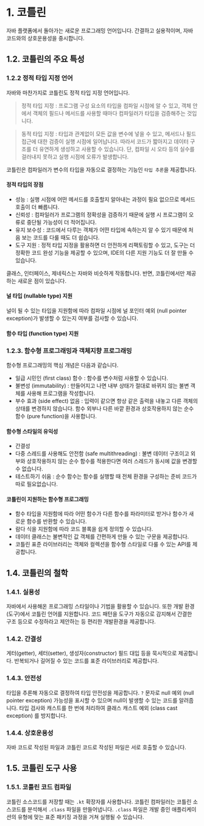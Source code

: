 # 1. 코틀린
자바 플랫폼에서 돌아가는 새로운 프로그래밍 언어입니다.
간결하고 실용적이며, 자바 코드와의 상호운용성을 중시합니다.

## 1.2. 코틀린의 주요 특성
### 1.2.2 정적 타입 지정 언어
자바와 마찬가지로 코틀린도 정적 타입 지정 언어입니다.
> 정적 타입 지정 : 프로그램 구성 요소의 타입을 컴파일 시점에 알 수 있고, 객체 안에서 객체의 필드나 메서드를 사용할 때마다 컴파일러가 타입을 검증해주는 것입니다.

> 동적 타입 지정 : 타입과 관계없이 모든 값을 변수에 넣을 수 있고, 메서드나 필드 접근에 대한 검증이 실행 시점에 일어납니다. 따라서 코드가 짧아지고 데이터 구조를 더 유연하게 생성하고 사용할 수 있습니다. 단, 컴파일 시 오타 등의 실수를 걸러내지 못하고 실행 시점에 오류가 발생합니다.

코틀린은 컴파일러가 변수의 타입을 자동으로 결정하는 기능인 `타입 추론`을 제공합니다.

#### 정적 타입의 장점
* 성능
: 실행 시점에 어떤 메서드를 호출할지 알아내는 과정이 필요 없으므로 메서드 호출이 더 빠릅니다.
* 신뢰성
: 컴파일러가 프로그램의 정확성을 검증하기 때문에 실행 시 프로그램이 오류로 중단될 가능성이 더 적어집니다.
* 유지 보수성
: 코드에서 다루는 객체가 어떤 타입에 속하는지 알 수 있기 때문에 처음 보는 코드를 다룰 때도 더 쉽습니다.
* 도구 지원
: 정적 타입 지정을 활용하면 더 안전하게 리팩토링할 수 있고, 도구는 더 정확한 코드 완성 기능을 제공할 수 있으며, IDE의 다른 지원 기능도 더 잘 만들 수 있습니다.

클래스, 인터페이스, 제네릭스는 자바와 비슷하게 작동합니다. 반면, 코틀린에서만 제공하는 새로운 점이 있습니다.

#### 널 타입 (nullable type) 지원
널이 될 수 있는 타입을 지원함에 따라 컴파일 시점에 널 포인터 예외 (null pointer exception)가 발생할 수 있는지 여부를 검사할 수 있습니다.

#### 함수 타입 (function type) 지원

### 1.2.3. 함수형 프로그래밍과 객체지향 프로그래밍
함수형 프로그래밍의 핵심 개념은 다음과 같습니다.
* 일급 시민인 (first class) 함수
: 함수를 변수처럼 사용할 수 있습니다.
* 불변성 (immutability)
: 만들어지고 나면 내부 상태가 절대로 바뀌지 않는 불변 객체를 사용해 프로그램을 작성합니다.
* 부수 효과 (side effect) 없음
: 입력이 같으면 항상 같은 출력을 내놓고 다른 객체의 상태를 변경하지 않습니다. 함수 외부나 다른 바깥 환경과 상호작용하지 않는 순수 함수 (pure function)을 사용합니다.

#### 함수형 스타일의 유익성
* 간결성
* 다중 스레드를 사용해도 안전함 (safe multithreading)
: 불변 데이터 구조이고 외부와 상호작용하지 않는 순수 함수를 적용한다면 여러 스레드가 동시에 값을 변경할 수 없습니다.
* 테스트하기 쉬움
: 순수 함수는 함수를 실행할 때 전체 환경을 구성하는 준비 코드가 따로 필요없습니다.

#### 코틀린이 지원하는 함수형 프로그래밍
* 함수 타입을 지원함에 따라 어떤 함수가 다른 함수를 파라미터로 받거나 함수가 새로운 함수를 반환할 수 있습니다.
* 람다 식을 지원함에 따라 코드 블록을 쉽게 정의할 수 있습니다.
* 데이터 클래스는 불변적인 값 객체를 간편하게 만들 수 있는 구문을 제공합니다.
* 코틀린 표준 라이브러리는 객체와 컬렉션을 함수형 스타일로 다룰 수 있는 API를 제공합니다.

## 1.4. 코틀린의 철학
### 1.4.1. 실용성
자바에서 사용해온 프로그래밍 스타일이나 기법을 활용할 수 있습니다. 또한 개발 환경(도구)에서 코틀린 언어를 지원합니다. 코드 패턴을 도구가 자동으로 감지해서 간결한 구조 등으로 수정하라고 제안하는 등 편리한 개발환경을 제공합니다.

### 1.4.2. 간결성
게터(getter), 세터(setter), 생성자(constructor) 필드 대입 등을 묵시적으로 제공합니다. 반복되거나 길어질 수 있는 코드를 표준 라이브러리로 제공합니다.

### 1.4.3. 안전성
타입을 추론해 자동으로 결정하여 타입 안전성을 제공합니다. `?` 문자로 null 예외 (null pointer exception) 가능성을 표시할 수 있으며 null이 발생할 수 있는 코드를 알려줍니다. 타입 검사와 캐스트를 한 번에 처리하여 클래스 캐스트 예외 (class cast exception) 를 방지합니다.

### 1.4.4. 상호운용성
자바 코드로 작성된 파일과 코틀린 코드로 작성된 파일은 서로 호출할 수 있습니다.

## 1.5. 코틀린 도구 사용
### 1.5.1. 코틀린 코드 컴파일
코틀린 소스코드를 저장할 때는 `.kt` 확장자를 사용합니다. 코틀린 컴파일러는 코틀린 소스코드를 분석해서 `.class` 파일을 만들어냅니다. `.class` 파일은 개발 중인 애플리케이션의 유형에 맞는 표준 패키징 과정을 거쳐 실행될 수 있습니다.